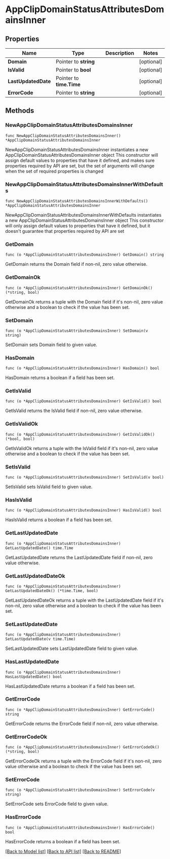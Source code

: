 # AppClipDomainStatusAttributesDomainsInner

## Properties

Name | Type | Description | Notes
------------ | ------------- | ------------- | -------------
**Domain** | Pointer to **string** |  | [optional] 
**IsValid** | Pointer to **bool** |  | [optional] 
**LastUpdatedDate** | Pointer to **time.Time** |  | [optional] 
**ErrorCode** | Pointer to **string** |  | [optional] 

## Methods

### NewAppClipDomainStatusAttributesDomainsInner

`func NewAppClipDomainStatusAttributesDomainsInner() *AppClipDomainStatusAttributesDomainsInner`

NewAppClipDomainStatusAttributesDomainsInner instantiates a new AppClipDomainStatusAttributesDomainsInner object
This constructor will assign default values to properties that have it defined,
and makes sure properties required by API are set, but the set of arguments
will change when the set of required properties is changed

### NewAppClipDomainStatusAttributesDomainsInnerWithDefaults

`func NewAppClipDomainStatusAttributesDomainsInnerWithDefaults() *AppClipDomainStatusAttributesDomainsInner`

NewAppClipDomainStatusAttributesDomainsInnerWithDefaults instantiates a new AppClipDomainStatusAttributesDomainsInner object
This constructor will only assign default values to properties that have it defined,
but it doesn't guarantee that properties required by API are set

### GetDomain

`func (o *AppClipDomainStatusAttributesDomainsInner) GetDomain() string`

GetDomain returns the Domain field if non-nil, zero value otherwise.

### GetDomainOk

`func (o *AppClipDomainStatusAttributesDomainsInner) GetDomainOk() (*string, bool)`

GetDomainOk returns a tuple with the Domain field if it's non-nil, zero value otherwise
and a boolean to check if the value has been set.

### SetDomain

`func (o *AppClipDomainStatusAttributesDomainsInner) SetDomain(v string)`

SetDomain sets Domain field to given value.

### HasDomain

`func (o *AppClipDomainStatusAttributesDomainsInner) HasDomain() bool`

HasDomain returns a boolean if a field has been set.

### GetIsValid

`func (o *AppClipDomainStatusAttributesDomainsInner) GetIsValid() bool`

GetIsValid returns the IsValid field if non-nil, zero value otherwise.

### GetIsValidOk

`func (o *AppClipDomainStatusAttributesDomainsInner) GetIsValidOk() (*bool, bool)`

GetIsValidOk returns a tuple with the IsValid field if it's non-nil, zero value otherwise
and a boolean to check if the value has been set.

### SetIsValid

`func (o *AppClipDomainStatusAttributesDomainsInner) SetIsValid(v bool)`

SetIsValid sets IsValid field to given value.

### HasIsValid

`func (o *AppClipDomainStatusAttributesDomainsInner) HasIsValid() bool`

HasIsValid returns a boolean if a field has been set.

### GetLastUpdatedDate

`func (o *AppClipDomainStatusAttributesDomainsInner) GetLastUpdatedDate() time.Time`

GetLastUpdatedDate returns the LastUpdatedDate field if non-nil, zero value otherwise.

### GetLastUpdatedDateOk

`func (o *AppClipDomainStatusAttributesDomainsInner) GetLastUpdatedDateOk() (*time.Time, bool)`

GetLastUpdatedDateOk returns a tuple with the LastUpdatedDate field if it's non-nil, zero value otherwise
and a boolean to check if the value has been set.

### SetLastUpdatedDate

`func (o *AppClipDomainStatusAttributesDomainsInner) SetLastUpdatedDate(v time.Time)`

SetLastUpdatedDate sets LastUpdatedDate field to given value.

### HasLastUpdatedDate

`func (o *AppClipDomainStatusAttributesDomainsInner) HasLastUpdatedDate() bool`

HasLastUpdatedDate returns a boolean if a field has been set.

### GetErrorCode

`func (o *AppClipDomainStatusAttributesDomainsInner) GetErrorCode() string`

GetErrorCode returns the ErrorCode field if non-nil, zero value otherwise.

### GetErrorCodeOk

`func (o *AppClipDomainStatusAttributesDomainsInner) GetErrorCodeOk() (*string, bool)`

GetErrorCodeOk returns a tuple with the ErrorCode field if it's non-nil, zero value otherwise
and a boolean to check if the value has been set.

### SetErrorCode

`func (o *AppClipDomainStatusAttributesDomainsInner) SetErrorCode(v string)`

SetErrorCode sets ErrorCode field to given value.

### HasErrorCode

`func (o *AppClipDomainStatusAttributesDomainsInner) HasErrorCode() bool`

HasErrorCode returns a boolean if a field has been set.


[[Back to Model list]](../README.md#documentation-for-models) [[Back to API list]](../README.md#documentation-for-api-endpoints) [[Back to README]](../README.md)


